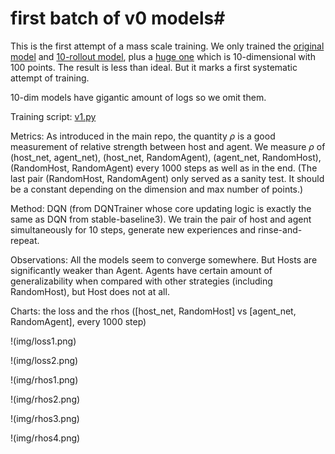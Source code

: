 # first batch of v0 models#
This is the first attempt of a mass scale training. We only trained the [original model](trainer_cfg_v0.yml) and [10-rollout model](trainercfg_v0-10-rollout.yml), plus a [huge one](trainer_cfg_v0-huge.yml) which is 10-dimensional with 100 points. The result is less than ideal. But it marks a first systematic attempt of training.

10-dim models have gigantic amount of logs so we omit them.

Training script: [v1.py](v1.py)

Metrics: As introduced in the main repo, the quantity $\rho$ is a good measurement of relative strength between host and agent. We measure $\rho$ of (host_net, agent_net), (host_net, RandomAgent), (agent_net, RandomHost), (RandomHost, RandomAgent) every 1000 steps as well as in the end. (The last pair (RandomHost, RandomAgent) only served as a sanity test. It should be a constant depending on the dimension and max number of points.)

Method: DQN (from DQNTrainer whose core updating logic is exactly the same as DQN from stable-baseline3). We train the pair of host and agent simultaneously for 10 steps, generate new experiences and rinse-and-repeat.

Observations: All the models seem to converge somewhere. But Hosts are significantly weaker than Agent. Agents have certain amount of generalizability when compared with other strategies (including RandomHost), but Host does not at all. 

Charts: the loss and the rhos ([host_net, RandomHost] vs [agent_net, RandomAgent], every 1000 step)

!(img/loss1.png)

!(img/loss2.png)

!(img/rhos1.png)

!(img/rhos2.png)

!(img/rhos3.png)

!(img/rhos4.png)

